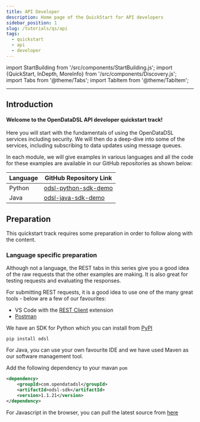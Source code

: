 ```yaml
---
title: API Developer
description: Home page of the QuickStart for API developers
sidebar_position: 1
slug: /tutorials/qs/api
tags:
  - quickstart
  - api
  - developer
---
```

import StartBuilding from '/src/components/StartBuilding.js';
import {QuickStart, InDepth, MoreInfo} from '/src/components/Discovery.js';
import Tabs from '@theme/Tabs';
import TabItem from '@theme/TabItem';

<QuickStart text="This quickstart track will help you learn the OpenDataDSL API's and build your own applications." />

---
## Introduction
#### Welcome to the OpenDataDSL API developer quickstart track!

Here you will start with the fundamentals of using the OpenDataDSL services including security.
We will then do a deep-dive into some of the services, including subscribing to data updates using message queues.

In each module, we will give examples in various languages and all the code for these examples are available in our GitHub repositories as shown below:

|Language|GitHub Repository Link|
|-|-|
|Python|[odsl-python-sdk-demo](https://github.com/OpenDataDSL/odsl-python-sdk-demo)|
|Java|[odsl-java-sdk-demo](https://github.com/OpenDataDSL/odsl-java-sdk-demo)|     

## Preparation
This quickstart track requires some preparation in order to follow along with the content.

### Language specific preparation
<Tabs groupId="language">
<TabItem value="rest" label="REST" default>

Although not a language, the REST tabs in this series give you a good idea of the raw requests that the other examples are making.
It is also great for testing requests and evaluating the responses.

For submitting REST requests, it is a good idea to use one of the many great tools - below are a few of our favourites:
* VS Code with the [REST Client](https://github.com/Huachao/vscode-restclient) extension
* [Postman](https://www.postman.com/product/what-is-postman/)

</TabItem>
<TabItem value="python" label="Python">

We have an SDK for Python which you can install from [PyPI](https://pypi.org/project/odsl/)

```
pip install odsl
```

</TabItem>
<TabItem value="java" label="Java">

For Java, you can use your own favourite IDE and we have used Maven as our software management tool.

Add the following dependency to your mavan ```pom```

```xml
<dependency>
    <groupId>com.opendatadsl</groupId>
    <artifactId>odsl-sdk</artifactId>
    <version>1.1.21</version>
</dependency>
```

</TabItem>
<TabItem value="javascript-browser" label="Javascript Browser">

For Javascript in the browser, you can pull the latest source from [here](https://github.com/OpenDataDSL/odsl-javascript-browser-sdk)

</TabItem>
</Tabs>
